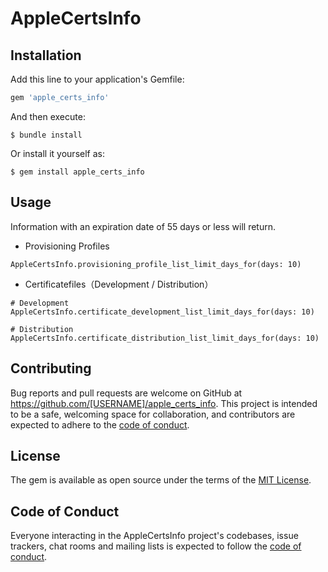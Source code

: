 # AppleCertsInfo

## Installation

Add this line to your application's Gemfile:

```ruby
gem 'apple_certs_info'
```

And then execute:

    $ bundle install

Or install it yourself as:

    $ gem install apple_certs_info

## Usage

Information with an expiration date of 55 days or less will return.

 - Provisioning Profiles

```
AppleCertsInfo.provisioning_profile_list_limit_days_for(days: 10)
```
 - Certificatefiles（Development / Distribution）


```
# Development
AppleCertsInfo.certificate_development_list_limit_days_for(days: 10)

# Distribution
AppleCertsInfo.certificate_distribution_list_limit_days_for(days: 10)
```


## Contributing

Bug reports and pull requests are welcome on GitHub at https://github.com/[USERNAME]/apple_certs_info. This project is intended to be a safe, welcoming space for collaboration, and contributors are expected to adhere to the [code of conduct](https://github.com/[USERNAME]/apple_certs_info/blob/master/CODE_OF_CONDUCT.md).


## License

The gem is available as open source under the terms of the [MIT License](https://opensource.org/licenses/MIT).

## Code of Conduct

Everyone interacting in the AppleCertsInfo project's codebases, issue trackers, chat rooms and mailing lists is expected to follow the [code of conduct](https://github.com/[USERNAME]/apple_certs_info/blob/master/CODE_OF_CONDUCT.md).

